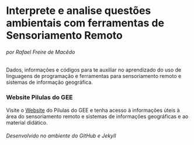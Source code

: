 # Interprete e analise questões ambientais com ferramentas de Sensoriamento Remoto  
###### por Rafael Freire de Macêdo  
Dados, informações e códigos para te auxiliar no aprendizado do uso de linguagens de programação e ferramentas para sensoriamento remoto e sistemas de informação geográfica.  
### Website Pilulas do GEE  
Visite o [Website](https://rafaeldocmacedo.github.io/Pilulas-do-GEE) do Pilulas do GEE e tenha acesso à informações úteis à área do sensoriamento remoto e sistemas de informações geográficas e ao material didático.  
###### Desenvolvido no ambiente do GitHub e Jekyll

